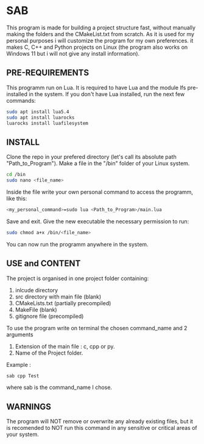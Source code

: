 # SAB
This program is made for building a project structure fast, without manually making the folders and the CMakeList.txt from scratch.
As it is used for my personal purposes i will customize the program for my own preferences.
it makes C, C++ and Python projects on Linux (the program also works on Windows 11 but i will not give any install information).
## PRE-REQUIREMENTS
This programm run on Lua. It is required to have Lua and the module lfs pre-installed in the system.
If you don't have Lua installed, run the next few commands:
```bash
sudo apt install lua5.4
sudo apt install luarocks
luarocks install luafilesystem
```
## INSTALL
Clone the repo in your prefered directory (let's call its absolute path "Path_to_Program"). Make a file in the "/bin" folder of your Linux system.
```bash
cd /bin
sudo nano <file_name> 
```
Inside the file write your own personal command to access the programm, like this:
```bash
<my_personal_command>=sudo lua <Path_to_Program>/main.lua
```
Save and exit. 
Give the new executable the necessary permission to run:
```bash
sudo chmod a+x /bin/<file_name>
```
You can now run the programm anywhere in the system.

## USE and CONTENT
The project is organised in one project folder containing:
1) inlcude directory
2) src directory with main file (blank)
3) CMakeLists.txt (partially precompiled)
4) MakeFile (blank)
5) gitignore file (precompiled)

To use the program write on terminal the chosen command_name and 2 arguments
1) Extension of the main file : c, cpp or py.
2) Name of the Project folder.

Example :
```bash
sab cpp Test
```
where sab is the command_name I chose.

## WARNINGS
The program will NOT remove or overwrite any already existing files, but it is recomended to NOT run this command in any sensitive or critical areas of your system.
